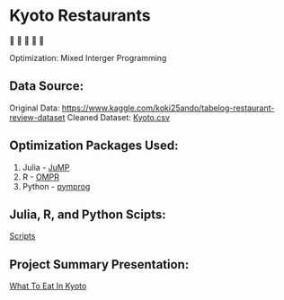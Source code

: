 # Kyoto Restaurants
:fork_and_knife: :sushi: :rice_ball: :bento: :ramen:

Optimization: Mixed Interger Programming 

## Data Source:
Original Data: https://www.kaggle.com/koki25ando/tabelog-restaurant-review-dataset
Cleaned Dataset: [Kyoto.csv](https://github.com/AngieTay/Kyoto_Restaurants/blob/master/Kyoto.csv)

## Optimization Packages Used:
1. Julia - [JuMP](https://github.com/JuliaOpt/JuMP.jl)
2. R - [OMPR](https://cran.r-project.org/web/packages/ompr/ompr.pdf) 
3. Python - [pymprog](http://pymprog.sourceforge.net/)

## Julia, R, and Python Scipts:

[Scripts](https://github.com/AngieTay/Kyoto_Restaurants/tree/master/Scipts)

## Project Summary Presentation: 

[What To Eat In Kyoto](https://github.com/AngieTay/Kyoto_Restaurants/blob/master/What%20To%20Eat%20In%20Kyoto.pdf)

